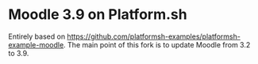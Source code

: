 # Moodle 3.9 on Platform.sh

Entirely based on https://github.com/platformsh-examples/platformsh-example-moodle. The main point of this fork is to update Moodle from 3.2 to 3.9.

